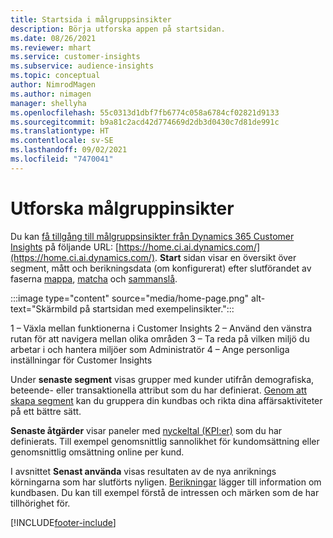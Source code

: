 ```yaml
---
title: Startsida i målgruppsinsikter
description: Börja utforska appen på startsidan.
ms.date: 08/26/2021
ms.reviewer: mhart
ms.service: customer-insights
ms.subservice: audience-insights
ms.topic: conceptual
author: NimrodMagen
ms.author: nimagen
manager: shellyha
ms.openlocfilehash: 55c0313d1dbf7fb6774c058a6784cf02821d9133
ms.sourcegitcommit: b9a81c2acd42d774669d2db3d0430c7d81de991c
ms.translationtype: HT
ms.contentlocale: sv-SE
ms.lasthandoff: 09/02/2021
ms.locfileid: "7470041"
---
```

# <a name="explore-audience-insights"></a>Utforska målgruppinsikter

Du kan [få tillgång till målgruppsinsikter från Dynamics 365 Customer Insights](https://home.ci.ai.dynamics.com/) på följande URL: [https://home.ci.ai.dynamics.com/](https://home.ci.ai.dynamics.com/).
**Start** sidan visar en översikt över segment, mått och berikningsdata (om konfigurerat) efter slutförandet av faserna [mappa](map-entities.md), [matcha](match-entities.md) och [sammanslå](merge-entities.md).

:::image type="content" source="media/home-page.png" alt-text="Skärmbild på startsidan med exempelinsikter.":::

1 – Växla mellan funktionerna i Customer Insights 2 – Använd den vänstra rutan för att navigera mellan olika områden 3 – Ta reda på vilken miljö du arbetar i och hantera miljöer som Administratör 4 – Ange personliga inställningar för Customer Insights

Under **senaste segment** visas grupper med kunder utifrån demografiska, beteende- eller transaktionella attribut som du har definierat. [Genom att skapa segment](segments.md) kan du gruppera din kundbas och rikta dina affärsaktiviteter på ett bättre sätt.

**Senaste åtgärder** visar paneler med [nyckeltal (KPI:er)](measures.md) som du har definierats. Till exempel genomsnittlig sannolikhet för kundomsättning eller genomsnittlig omsättning online per kund.

I avsnittet **Senast använda** visas resultaten av de nya anriknings körningarna som har slutförts nyligen. [Berikningar](enrichment-hub.md) lägger till information om kundbasen. Du kan till exempel förstå de intressen och märken som de har tillhörighet för.

[!INCLUDE[footer-include](../includes/footer-banner.md)]